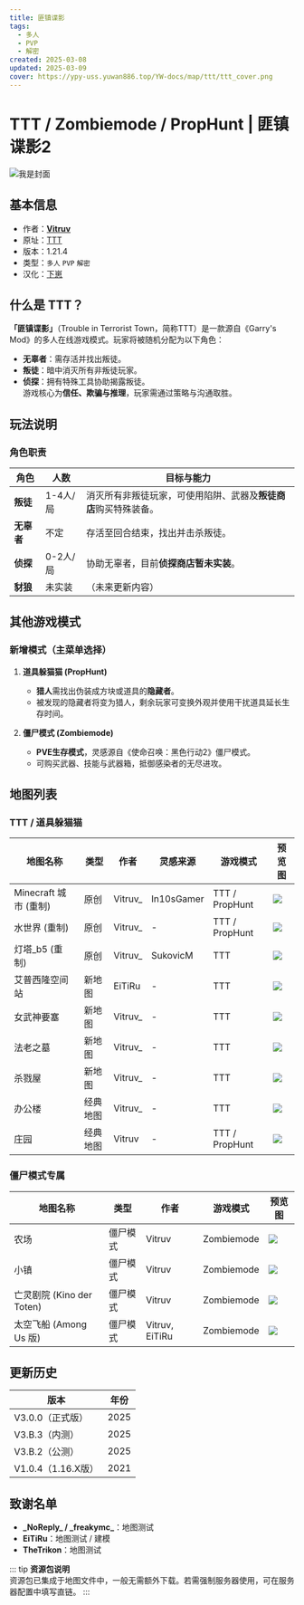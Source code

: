 ```yaml
---
title: 匪镇谍影
tags:
  - 多人
  - PVP
  - 解密
created: 2025-03-08
updated: 2025-03-09
cover: https://ypy-uss.yuwan886.top/YW-docs/map/ttt/ttt_cover.png
---
```


# TTT / Zombiemode / PropHunt | 匪镇谍影2
![我是封面](https://ypy-uss.yuwan886.top/YW-docs/map/ttt/ttt_cover.png)
## 基本信息

- 作者：[**Vitruv**](https://www.planetminecraft.com/member/vitruv/)
- 原址：[TTT ](https://www.planetminecraft.com/project/rrouble-in-terrorist-town/)
- 版本：1.21.4
- 类型：`多人` `PVP` `解密`
- 汉化：[下崽](https://pan.quark.cn/s/a2346444ef67)

## 什么是 TTT？

**「匪镇谍影」**（Trouble in Terrorist Town，简称TTT）是一款源自《Garry's Mod》的多人在线游戏模式。玩家将被随机分配为以下角色：  
- **无辜者**：需存活并找出叛徒。  
- **叛徒**：暗中消灭所有非叛徒玩家。  
- **侦探**：拥有特殊工具协助揭露叛徒。  
游戏核心为**信任、欺骗与推理**，玩家需通过策略与沟通取胜。

## 玩法说明

### 角色职责  
| 角色        | 人数      | 目标与能力                                                                 |
|-------------|-----------|----------------------------------------------------------------------------|
| **叛徒**    | 1-4人/局  | 消灭所有非叛徒玩家，可使用陷阱、武器及**叛徒商店**购买特殊装备。           |
| **无辜者**  | 不定      | 存活至回合结束，找出并击杀叛徒。                                           |
| **侦探**    | 0-2人/局  | 协助无辜者，目前**侦探商店暂未实装**。                                     |
| **豺狼**    | 未实装    | （未来更新内容）                                                           |

## 其他游戏模式

### 新增模式（主菜单选择）  
1. **道具躲猫猫 (PropHunt)**  
   - **猎人**需找出伪装成方块或道具的**隐藏者**。  
   - 被发现的隐藏者将变为猎人，剩余玩家可变换外观并使用干扰道具延长生存时间。  

2. **僵尸模式 (Zombiemode)**  
   - **PVE生存模式**，灵感源自《使命召唤：黑色行动2》僵尸模式。  
   - 可购买武器、技能与武器箱，抵御感染者的无尽进攻。

## 地图列表

### TTT / 道具躲猫猫  
| 地图名称              | 类型      | 作者         | 灵感来源           | 游戏模式                | 预览图                          |
|-----------------------|-----------|--------------|--------------------|-------------------------|---------------------------------|
| Minecraft 城市 (重制) | 原创      | Vitruv\_     | In10sGamer         | TTT / PropHunt          | ![](https://ypy-uss.yuwan886.top/YW-docs/map/ttt/minecraft_city.png) |
| 水世界 (重制)         | 原创      | Vitruv\_     | -                  | TTT / PropHunt          | ![](https://ypy-uss.yuwan886.top/YW-docs/map/ttt/waterworld.png) |
| 灯塔\_b5 (重制)       | 原创      | Vitruv\_     | SukovicM           | TTT                     | ![](https://ypy-uss.yuwan886.top/YW-docs/map/ttt/lighthouse_b5.png) |
| 艾普西隆空间站        | 新地图    | EiTiRu       | -                  | TTT                     | ![](https://ypy-uss.yuwan886.top/YW-docs/map/ttt/epsilon_station.png) |
| 女武神要塞            | 新地图    | Vitruv\_     | -                  | TTT                     | ![](https://ypy-uss.yuwan886.top/YW-docs/map/ttt/fort_valkyrie.png) |
| 法老之墓              | 新地图    | Vitruv\_     | -                  | TTT                     | ![](https://ypy-uss.yuwan886.top/YW-docs/map/ttt/fort_valkyrie.png) |
| 杀戮屋                | 新地图    | Vitruv\_     | -                  | TTT                     | ![](https://ypy-uss.yuwan886.top/YW-docs/map/ttt/killhouse.png) |
| 办公楼                | 经典地图  | Vitruv\_     | -                  | TTT                     | ![](https://ypy-uss.yuwan886.top/YW-docs/map/ttt/offices.png) |
| 庄园                  | 经典地图  | Vitruv       | -                  | TTT / PropHunt          | ![](https://ypy-uss.yuwan886.top/YW-docs/map/ttt/mansion.png) |

### 僵尸模式专属  
| 地图名称              | 类型      | 作者         | 游戏模式    | 预览图                          |
|-----------------------|-----------|--------------|-------------|---------------------------------|
| 农场                  | 僵尸模式  | Vitruv       | Zombiemode  | ![](https://ypy-uss.yuwan886.top/YW-docs/map/ttt/the_farm.png) |
| 小镇                  | 僵尸模式  | Vitruv       | Zombiemode  | ![](https://ypy-uss.yuwan886.top/YW-docs/map/ttt/town.png) |
| 亡灵剧院 (Kino der Toten) | 僵尸模式 | Vitruv       | Zombiemode  | ![](https://ypy-uss.yuwan886.top/YW-docs/map/ttt/kino_der_toten.png) |
| 太空飞船 (Among Us 版) | 僵尸模式 | Vitruv, EiTiRu | Zombiemode  | ![](https://ypy-uss.yuwan886.top/YW-docs/map/ttt/the_skeld.png) |

## 更新历史

| 版本               | 年份    |
|--------------------|---------|
| V3.0.0（正式版）   | 2025    |
| V3.B.3（内测）     | 2025    |
| V3.B.2（公测）     | 2025    |
| V1.0.4（1.16.X版） | 2021    |

## 致谢名单

- **\_NoReply\_ / \_freakymc\_**：地图测试  
- **EiTiRu**：地图测试 / 建模  
- **TheTrikon**：地图测试  

::: tip **资源包说明**  
资源包已集成于地图文件中，一般无需额外下载。若需强制服务器使用，可在服务器配置中填写直链。
:::
